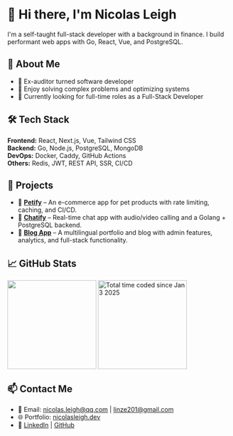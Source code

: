 # 👋 Hi there, I'm Nicolas Leigh

I'm a self-taught full-stack developer with a background in finance. I build performant web apps with Go, React, Vue, and PostgreSQL.

## 🚀 About Me

- 🔁 Ex-auditor turned software developer
- 🔧 Enjoy solving complex problems and optimizing systems
- 🎯 Currently looking for full-time roles as a Full-Stack Developer

## 🛠 Tech Stack

**Frontend:** React, Next.js, Vue, Tailwind CSS  
**Backend:** Go, Node.js, PostgreSQL, MongoDB  
**DevOps:** Docker, Caddy, GitHub Actions  
**Others:** Redis, JWT, REST API, SSR, CI/CD

## 💼 Projects

- 🔗 [**Petify**](https://github.com/nicolasleigh/petify) – An e-commerce app for pet products with rate limiting, caching, and CI/CD.
- 🔗 [**Chatify**](https://github.com/nicolasleigh/chatify) – Real-time chat app with audio/video calling and a Golang + PostgreSQL backend.
- 🔗 [**Blog App**](https://github.com/nicolasleigh/blog-app) – A multilingual portfolio and blog with admin features, analytics, and full-stack functionality.

## 📈 GitHub Stats



<div>
<!--    <a href="https://github.com/nicolasleigh?tab=repositories&q=&type=&language=&sort=stargazers">
    <img height="170" align="center" src="https://github-readme-stats.vercel.app/api?username=nicolasleigh&show_icons=true&hide=contribs" />
  </a> -->
</div>

<div>
   <img height="200" align="center" src="https://github-readme-stats.vercel.app/api/top-langs/?username=nicolasleigh&layout=compact&hide=html" />
  <a href="https://wakatime.com/@nicolasleigh">
    <img height="200" align="center" src="https://github-readme-stats.vercel.app/api/wakatime?username=nicolasleigh&layout=compact&langs_count=8&custom_title=Total%20time%20coded%20since%20Jan%203%202025" alt="Total time coded since Jan 3 2025" />
  </a>
</div>


## 📫 Contact Me

- 📧 Email: nicolas.leigh@qq.com | linze201@gmail.com  
- 🌐 Portfolio: [nicolasleigh.dev](https://nicolasleigh.dev)  
- 🔗 [LinkedIn](https://linkedin.com/in/yourname) | [GitHub](https://github.com/nicolasleigh)

